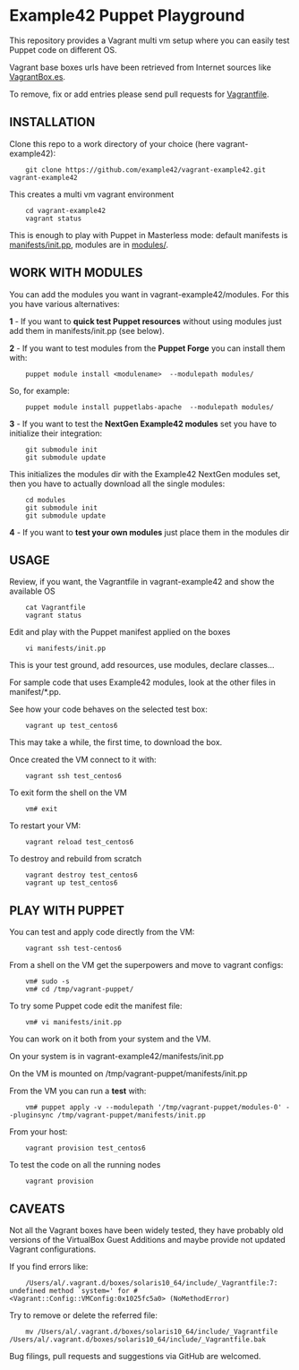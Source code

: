 # Example42 Puppet Playground

This repository provides a Vagrant multi vm setup where you can easily test Puppet code on different OS.

Vagrant base boxes urls have been retrieved from Internet sources like [VagrantBox.es](http://www.vagrantbox.es/).

To remove, fix or add entries please send pull requests for [Vagrantfile](https://github.com/example42/vagrant-example42/blob/master/Vagrantfile).

## INSTALLATION

Clone this repo to a work directory of your choice (here vagrant-example42): 

        git clone https://github.com/example42/vagrant-example42.git vagrant-example42
        
This creates a multi vm vagrant environment 

        cd vagrant-example42
        vagrant status

This is enough to play with Puppet in Masterless mode: default manifests is [manifests/init.pp](https://github.com/example42/vagrant-example42/blob/master/manifests/init.pp), modules are in [modules/](https://github.com/example42/vagrant-example42/blob/master/modules).


## WORK WITH MODULES

You can add the modules you want in vagrant-example42/modules. For this you have various alternatives:

 **1** - If you want to **quick test Puppet resources** without using modules just add them in manifests/init.pp (see below). 


 **2** - If you want to test modules from the **Puppet Forge** you can install them with:

        puppet module install <modulename>  --modulepath modules/

  So, for example:

        puppet module install puppetlabs-apache  --modulepath modules/

 **3** - If you want to test the **NextGen Example42 modules** set you have to initialize their integration:

        git submodule init
        git submodule update

   This initializes the modules dir with the Example42 NextGen modules set, then you have to actually download all the single modules:

        cd modules
        git submodule init
        git submodule update

  **4** - If you want to **test your own modules** just place them in the modules dir
  
  
## USAGE

Review, if you want, the Vagrantfile in vagrant-example42 and show the available OS

        cat Vagrantfile
        vagrant status

Edit and play with the Puppet manifest applied on the boxes

        vi manifests/init.pp
        
This is your test ground, add resources, use modules, declare classes... 

For sample code that uses Example42 modules, look at the other files in manifest/*.pp.

See how your code behaves on the selected test box:

        vagrant up test_centos6

This may take a while, the first time, to download the box.

Once created the VM connect to it with:

        vagrant ssh test_centos6

To exit form the shell on the VM

        vm# exit

To restart your VM:

        vagrant reload test_centos6

To destroy and rebuild from scratch

        vagrant destroy test_centos6
        vagrant up test_centos6


## PLAY WITH PUPPET

You can test and apply code directly from the VM:

        vagrant ssh test-centos6

From a shell on the VM get the superpowers and move to vagrant configs:

        vm# sudo -s
        vm# cd /tmp/vagrant-puppet/

To try some Puppet code edit the manifest file:

        vm# vi manifests/init.pp
        
You can work on it both from your system and the VM.

On your system is in vagrant-example42/manifests/init.pp

On the VM is mounted on /tmp/vagrant-puppet/manifests/init.pp 

From the VM you can run a **test** with:

        vm# puppet apply -v --modulepath '/tmp/vagrant-puppet/modules-0' --pluginsync /tmp/vagrant-puppet/manifests/init.pp

From your host:

        vagrant provision test_centos6


To test the code on all the running nodes

        vagrant provision
        
## CAVEATS

Not all the Vagrant boxes have been widely tested, they have probably old versions of the VirtualBox Guest Additions and maybe 
provide not updated Vagrant configurations.

If you find errors like:

        /Users/al/.vagrant.d/boxes/solaris10_64/include/_Vagrantfile:7: undefined method `system=' for #<Vagrant::Config::VMConfig:0x1025fc5a0> (NoMethodError)

Try to remove or delete the referred file:

        mv /Users/al/.vagrant.d/boxes/solaris10_64/include/_Vagrantfile /Users/al/.vagrant.d/boxes/solaris10_64/include/_Vagrantfile.bak

Bug filings, pull requests and suggestions via GitHub are welcomed.
